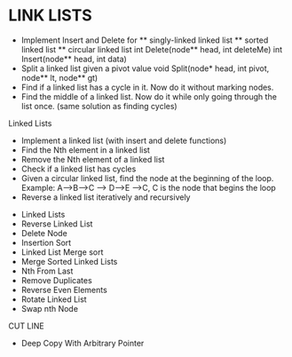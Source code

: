 # LINK LISTS




* Implement Insert and Delete for
** singly-linked linked list
** sorted linked list 
** circular linked list
int Delete(node** head, int deleteMe)
int Insert(node** head, int data)
* Split a linked list given a pivot value
	void Split(node* head, int pivot, node** lt, node** gt)
* Find if a linked list has a cycle in it. Now do it 	without marking nodes.
* Find the middle of a linked list. Now do it while only going through the list once. (same solution as finding cycles)

Linked Lists

* Implement a linked list (with insert and delete functions)
* Find the Nth element in a linked list
* Remove the Nth element of a linked list
* Check if a linked list has cycles
* Given a circular linked list, find the node at the beginning of the loop. Example: A-->B-->C --> D-->E -->C, C is the node that begins the loop
* Reverse a linked list iteratively and recursively
- Linked Lists
- Reverse Linked List
- Delete Node
- Insertion Sort
- Linked List Merge sort
- Merge Sorted Linked Lists
- Nth From Last
- Remove Duplicates
- Reverse Even Elements
- Rotate Linked List
- Swap nth Node


CUT LINE
- Deep Copy With Arbitrary Pointer
